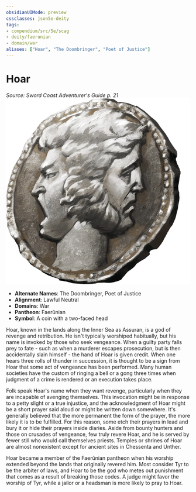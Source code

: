 ```yaml
---
obsidianUIMode: preview
cssclasses: json5e-deity
tags:
- compendium/src/5e/scag
- deity/faerunian
- domain/war
aliases: ["Hoar", "The Doombringer", "Poet of Justice"]
---
```

# Hoar
*Source: Sword Coast Adventurer's Guide p. 21* 
![](https://raw.githubusercontent.com/5etools-mirror-2/5etools-img/main/deities/SCAG/Symbol%20of%20Hoar.webp#symbol)

- **Alternate Names**: The Doombringer, Poet of Justice
- **Alignment**: Lawful Neutral
- **Domains**: War
- **Pantheon**: Faerûnian
- **Symbol**: A coin with a two-faced head

Hoar, known in the lands along the Inner Sea as Assuran, is a god of revenge and retribution. He isn't typically worshiped habitually, but his name is invoked by those who seek vengeance. When a guilty party falls prey to fate - such as when a murderer escapes prosecution, but is then accidentally slain himself - the hand of Hoar is given credit. When one hears three rolls of thunder in succession, it is thought to be a sign from Hoar that some act of vengeance has been performed. Many human societies have the custom of ringing a bell or a gong three times when judgment of a crime is rendered or an execution takes place.

Folk speak Hoar's name when they want revenge, particularly when they are incapable of avenging themselves. This invocation might be in response to a petty slight or a true injustice, and the acknowledgment of Hoar might be a short prayer said aloud or might be written down somewhere. It's generally believed that the more permanent the form of the prayer, the more likely it is to be fulfilled. For this reason, some etch their prayers in lead and bury it or hide their prayers inside diaries. Aside from bounty hunters and those on crusades of vengeance, few truly revere Hoar, and he is served by fewer still who would call themselves priests. Temples or shrines of Hoar are almost nonexistent except for ancient sites in Chessenta and Unther.

Hoar became a member of the Faerûnian pantheon when his worship extended beyond the lands that originally revered him. Most consider Tyr to be the arbiter of laws, and Hoar to be the god who metes out punishment that comes as a result of breaking those codes. A judge might favor the worship of Tyr, while a jailor or a headsman is more likely to pray to Hoar.